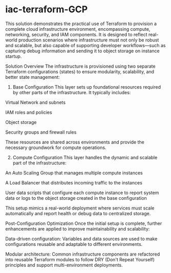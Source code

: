 # iac-terraform-GCP

This solution demonstrates the practical use of Terraform to provision a complete cloud infrastructure environment, encompassing compute, networking, security, and IAM components. It is designed to reflect real-world production scenarios where infrastructure must not only be robust and scalable, but also capable of supporting developer workflows—such as capturing debug information and sending it to object storage on instance startup.

Solution Overview
The infrastructure is provisioned using two separate Terraform configurations (states) to ensure modularity, scalability, and better state management:

1. Base Configuration
This layer sets up foundational resources required by other parts of the infrastructure. It typically includes:

Virtual Network and subnets

IAM roles and policies

Object storage

Security groups and firewall rules

These resources are shared across environments and provide the necessary groundwork for compute operations.

2. Compute Configuration
This layer handles the dynamic and scalable part of the infrastructure:

An Auto Scaling Group that manages multiple compute instances

A Load Balancer that distributes incoming traffic to the instances

User data scripts that configure each compute instance to report system data or logs to the object storage created in the base configuration

This setup mimics a real-world deployment where services must scale automatically and report health or debug data to centralized storage.

Post-Configuration Optimization
Once the initial setup is complete, further enhancements are applied to improve maintainability and scalability:

Data-driven configuration: Variables and data sources are used to make configurations reusable and adaptable to different environments.

Modular architecture: Common infrastructure components are refactored into reusable Terraform modules to follow DRY (Don't Repeat Yourself) principles and support multi-environment deployments.
